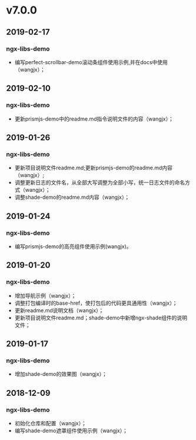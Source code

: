 # v7.0.0
## 2019-02-17
### ngx-libs-demo
- 编写perfect-scrollbar-demo滚动条组件使用示例,并在docs中使用（wangjx）；

## 2019-02-10
### ngx-libs-demo
- 更新prismjs-demo中的readme.md指令说明文件的内容（wangjx）；

## 2019-01-26
### ngx-libs-demo
- 更新项目说明文件readme.md;更新prismjs-demo的readme.md内容（wangjx）;
- 调整更新日志的文件名，从全部大写调整为全部小写，统一日志文件的命名方式（wangjx）；
- 调整shade-demo的readme.md内容（wangjx）；

## 2019-01-24
### ngx-libs-demo
- 编写prismjs-demo的高亮组件使用示例(wangjx)。

## 2019-01-20
### ngx-libs-demo
- 增加导航示例（wangjx）；
- 调整打包编译时的base-href，使打包后的代码更具通用性（wangjx）；
- 更新readme.md说明文档（wangjx）；
- 更新项目说明文件readme.md；shade-demo中新增ngx-shade组件的说明文件；

## 2019-01-17
### ngx-libs-demo
- 增加shade-demo的效果图（wangjx）；

## 2018-12-09
### ngx-libs-demo
- 初始化仓库和配置（wangjx）；
- 编写shade-demo遮罩组件使用示例（wangjx）；